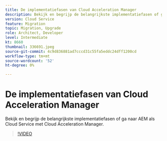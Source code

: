 ```yaml
---
title: De implementatiefasen van Cloud Acceleration Manager
description: Bekijk en begrijp de belangrijkste implementatiefasen of ga naar AEM als Cloud Service met Cloud Acceleration Manager.
version: Cloud Service
feature: Migration
topic: Migration, Upgrade
role: Architect, Developer
level: Intermediate
kt: 8660
thumbnail: 336691.jpeg
source-git-commit: 4c9d836881ad7cccd31c55fa5eddc24dff1200cd
workflow-type: tm+mt
source-wordcount: '52'
ht-degree: 0%

---
```



# De implementatiefasen van Cloud Acceleration Manager

Bekijk en begrijp de belangrijkste implementatiefasen of ga naar AEM als Cloud Service met Cloud Acceleration Manager.

>[!VIDEO](https://video.tv.adobe.com/v/336691/?quality=12&learn=on)
